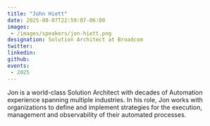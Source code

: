 ```yaml
---
title: "John Hiett"
date: 2025-08-07T22:59:07-06:00
images: 
 - /images/speakers/jon-hiett.png
designation: Solution Architect at Broadcom
twitter: 
linkedin: 
github: 
events:
 - 2025
---
```


Jon is a world-class Solution Architect with decades of Automation experience spanning multiple industries. In his role, Jon works with organizations to define and implement strategies for the execution, management and observability of their automated processes.

